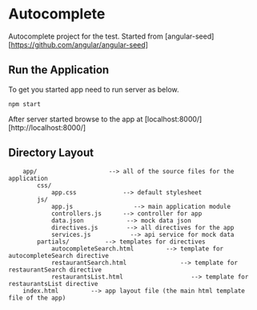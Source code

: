 # Autocomplete

Autocomplete project for the test.
Started from [angular-seed][https://github.com/angular/angular-seed]
  
## Run the Application
To get you started app need to run server as below.

```
npm start 
```

After server started browse to the app at [localhost:8000/][http://localhost:8000/]

## Directory Layout

```
    app/                    --> all of the source files for the application
        css/
            app.css             --> default stylesheet
        js/
            app.js                 --> main application module
            controllers.js      --> controller for app
            data.json            --> mock data json
            directives.js        --> all directives for the app
            services.js           --> api service for mock data
        partials/          --> templates for directives
            autocompleteSearch.html         --> template for autocompleteSearch directive
            restaurantSearch.html               --> template for restaurantSearch directive
            restaurantsList.html                   --> template for restaurantsList directive
    index.html         --> app layout file (the main html template file of the app)
```